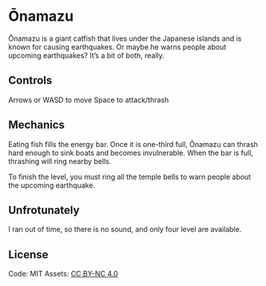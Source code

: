 # Ōnamazu
Ōnamazu is a giant catfish that lives under the Japanese islands and is known for causing earthquakes. Or maybe he warns people about upcoming earthquakes? It’s a bit of both, really.

## Controls
Arrows or WASD to move Space to attack/thrash

## Mechanics
Eating fish fills the energy bar. Once it is one-third full, Ōnamazu can thrash hard enough to sink boats and becomes invulnerable. When the bar is full, thrashing will ring nearby bells.

To finish the level, you must ring all the temple bells to warn people about the upcoming earthquake.

## Unfrotunately
I ran out of time, so there is no sound, and only four level are available.

## License
Code: MIT
Assets:  [CC BY-NC 4.0](https://creativecommons.org/licenses/by-nc/4.0/)
